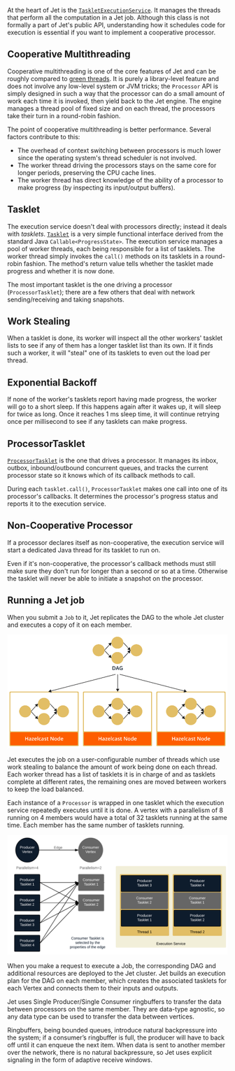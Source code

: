 At the heart of Jet is the 
[`TaskletExecutionService`](https://github.com/hazelcast/hazelcast-jet/blob/master/hazelcast-jet-core/src/main/java/com/hazelcast/jet/impl/execution/TaskletExecutionService.java).
It manages the threads that perform all the computation in a Jet job.
Although this class is not formally a part of Jet's public API,
understanding how it schedules code for execution is essential if you
want to implement a cooperative processor.

## Cooperative Multithreading

Cooperative multithreading is one of the core features of Jet and can be
roughly compared to
[green threads](https://en.wikipedia.org/wiki/Green_threads). 
It is purely a library-level feature and does not involve any low-level
system or JVM tricks; the `Processor` API is simply designed in such a
way that the processor can do a small amount of work each time it is
invoked, then yield back to the Jet engine. The engine manages a thread
pool of fixed size and on each thread, the processors take their turn in
a round-robin fashion.

The point of cooperative multithreading is better performance. Several
factors contribute to this:

- The overhead of context switching between processors is much lower
since the operating system's thread scheduler is not involved.
- The worker thread driving the processors stays on the same core for
longer periods, preserving the CPU cache lines.
- The worker thread has direct knowledge of the ability of a processor
to make progress (by inspecting its input/output buffers).

## Tasklet

The execution service doesn't deal with processors directly; instead it
deals with _tasklets_.
[`Tasklet`](https://github.com/hazelcast/hazelcast-jet/blob/master/hazelcast-jet-core/src/main/java/com/hazelcast/jet/impl/execution/Tasklet.java)
is a very simple functional interface derived from the standard Java
`Callable<ProgressState>`. The execution service manages a pool of
worker threads, each being responsible for a list of tasklets. The
worker thread simply invokes the `call()` methods on its tasklets in a
round-robin fashion. The method's return value tells whether the tasklet
made progress and whether it is now done.

The most important tasklet is the one driving a processor
(`ProcessorTasklet`); there are a few others that deal with network
sending/receiving and taking snapshots.

## Work Stealing

When a tasklet is done, its worker will inspect all the other workers'
tasklet lists to see if any of them has a longer tasklet list than its
own. If it finds such a worker, it will "steal" one of its tasklets to
even out the load per thread.

## Exponential Backoff

If none of the worker's tasklets report having made progress, the worker
will go to a short sleep. If this happens again after it wakes up, it
will sleep for twice as long. Once it reaches 1 ms sleep time, it will
continue retrying once per millisecond to see if any tasklets can make
progress.

## ProcessorTasklet

[`ProcessorTasklet`](https://github.com/hazelcast/hazelcast-jet/blob/master/hazelcast-jet-core/src/main/java/com/hazelcast/jet/impl/execution/ProcessorTasklet.java)
is the one that drives a processor. It manages its inbox, outbox,
inbound/outbound concurrent queues, and tracks the current processor
state so it knows which of its callback methods to call.

During each `tasklet.call()`, `ProcessorTasklet` makes one call into
one of its processor's callbacks. It determines the processor's progress
status and reports it to the execution service.

## Non-Cooperative Processor

If a processor declares itself as non-cooperative, the execution service
will start a dedicated Java thread for its tasklet to run on.

Even if it's non-cooperative, the processor's callback methods must
still make sure they don't run for longer than a second or so at a time.
Otherwise the tasklet will never be able to initiate a snapshot on the
processor.

## Running a Jet job

When you submit a `Job` to it, Jet replicates the DAG to the whole Jet
cluster and executes a copy of it on each member.

![DAG Distribution](./images/dag-distribution.png)

Jet executes the job on a user-configurable number of threads which use
work stealing to balance the amount of work being done on each thread.
Each worker thread has a list of tasklets it is in charge of and as
tasklets complete at different rates, the remaining ones are moved
between workers to keep the load balanced.

Each instance of a `Processor` is wrapped in one tasklet which the
execution service repeatedly executes until it is done. A vertex with a
parallelism of 8 running on 4 members would have a total of 32 tasklets
running at the same time. Each member has the same number of tasklets
running.

![Parallelism](./images/parallelism-model.png)

When you make a request to execute a Job, the corresponding DAG and
additional resources are deployed to the Jet cluster. Jet builds an
execution plan for the DAG on each member, which creates the associated
tasklets for each Vertex and connects them to their inputs and outputs.

Jet uses Single Producer/Single Consumer ringbuffers to transfer the
data between processors on the same member. They are data-type agnostic,
so any data type can be used to transfer the data between vertices.

Ringbuffers, being bounded queues, introduce natural backpressure into
the system; if a consumer’s ringbuffer is full, the producer will have
to back off until it can enqueue the next item. When data is sent to
another member over the network, there is no natural backpressure, so
Jet uses explicit signaling in the form of adaptive receive windows.
